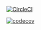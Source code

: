 [![CircleCI](https://dl.circleci.com/status-badge/img/gh/tanh11704/learn-java/tree/main.svg?style=svg)](https://dl.circleci.com/status-badge/redirect/gh/tanh11704/learn-java/tree/main)

[![codecov](https://codecov.io/gh/tanh11704/learn-java/graph/badge.svg?token=VSD05O7YT7)](https://codecov.io/gh/tanh11704/learn-java)
